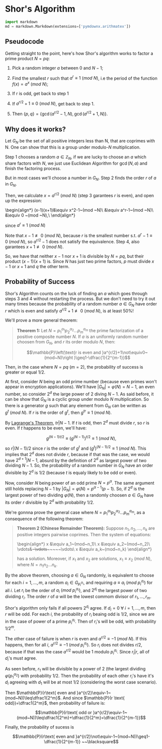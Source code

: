 # Shor's Algorithm

<!-- Description of the algorithm, mathematical statements and proofs. -->


```python
import markdown
md = markdown.Markdown(extensions=['pymdownx.arithmatex'])
```

## Pseudocode

Getting straight to the point, here's how Shor's algorithm works to factor a prime product $N=pq$:

1. Pick a random integer $a$ between $0$ and $N-1$;

2. Find the smallest $r$ such that $a^r\equiv 1 ~(mod ~N)$, i.e the period of the function $f(x)=a^x~(mod~N)$;

3. If r is odd, get back to step 1

4. If $a^{r/2}+1\equiv 0~(mod~N)$, get back to step 1.

5. Then $\{p,q\}=\{\gcd(a^{r/2}-1,N),\gcd(a^{r/2}+1,N)\}$.

## Why does it works?

Let $G_N$ be the set of all positive integers less than N, that are coprimes with N. One can show that this is a group under modulo-$N$ multiplication.

Step 1 chooses a random $a\in \mathbb{Z}_N$, if we are lucky to choose an $a$ which share factors with $N$, we just use Euclidean Algorithm for $\gcd(N,a)$ and finish the factoring process.

But in most cases we'll choose a number in $G_N$. Step 2 finds the order $r$ of $a$ in $G_N$.

Then, we calculate $x=a^{r/2}~(mod~N)$ (step 3 garantees $r$ is even), and open up the expression:

\begin{align*}
    (x-1)(x+1)&\equiv x^2-1~(mod ~N)\\
    &\equiv a^r-1~(mod ~N)\\
    &\equiv 0 ~(mod ~N),\\
\end{align*}

since $a^r\equiv1~(mod~N)$

Note that $x-1\not\equiv 0 ~(mod ~N)$, because $r$ is the smallest number s.t. $a^r-1\equiv0~(mod~N)$, so $a^{r/2}-1$ does not satisfy the equivalence. Step 4, also garantees $x+1\not\equiv0~(mod~N)$.

So, we have that neither $x-1$ nor $x+1$ is divisible by $N=pq$, but their product $(x-1)(x+1)$ is. Since $N$ has just two prime factors, $p$ must divide $x-1$ or $x+1$ and $q$ the other term.

## Probability of Success

Shor's Algorithm counts on the luck of finding an $a$ which goes through steps 3 and 4 without restarting the process. But we don't need to try it out many times because the probability of a random number $a\in G_N$ have order $r$ which is even and satisfy $a^{r/2}+1\not\equiv0~(mod~N)$, is at least $50\%$!

We'll prove a more general theorem:

> **Theorem 1:** Let $N=p_1^{\alpha_1}p_2^{\alpha_2}\ldots p_m^{\alpha_m}$ the prime factorization of a positive composite number $N$. If $a$ is an uniformly random number choosen from $G_N$, and $r$ its order modulo $N$, then:
> 
> $$\mathbb{P}\left(\text{r is even and }a^{r/2}+1\not\equiv0~(mod~N)\right )\geq1-\dfrac{1}{2^{m-1}}$$
> 

Then, in the case where $N=pq$ ($m=2$), the probability of success is greater or equal $1/2$.

At first, consider $N$ being an odd prime number (because even primes won't appear in encryption applications). We'll have $|G_N|=\varphi(N)=N-1$, an even number, so consider $2^d$ the large power of 2 diving $N-1$. As said before, it can be show that $G_N$ is a cyclic group under modulo $N$ multiplication. So there is a generator $g$ such that any element from $G_N$ can be written as $g^t~(mod~N)$. If $r$ is the order of $g^t$, then $g^{tr}\equiv1~(mod~N)$.

By [Lagrange's Theorem](https://en.wikipedia.org/wiki/Lagrange%27s_theorem_(group_theory)), $tr|N-1$. If $t$ is odd, then $2^d$ must divide $r$, so $r$ is even. If $t$ happens to be even, we'll have:

$$g^{(N-1)t/2}\equiv(g^{(N-1)})^{t/2}\equiv1~(mod~N),$$

so $r|(N-1)/2$ since $r$ is the order of $g^t$ and $(g^t)^{(N-1)/2}\equiv1~(mod~N)$. This implies that $2^d$ does not divide $r$, because if that was the case, we would have $2^{d+1}|N-1$, absurd by the definition of $2^d$ as largest power of two dividing $N-1$. So, the probability of a random number in $G_N$ have an order divisible by $2^d$ is 1/2 (because $t$ is equaly likely to be odd or even).

Now, consider $N$ being power of an odd prime $N=p^{\alpha}$. The same argument still holds replacing $N-1$ by $|G_N| = \varphi(N)=p^{\alpha-1}(p-1)$. So, if $2^d$ is the largest power of two dividing $\varphi(N)$, then a randomly choosen $a\in G_N$ have its order $r$ divisible by $2^d$ with probability $1/2$.

We're gonnna prove the general case where $N=p_1^{\alpha_1}p_2^{\alpha_2}\ldots p_m^{\alpha_m}$, as a consequence of the following theorem:

> **Theorem 2 (Chinese Remainder Theorem):** Suppose $n_1,n_2,\ldots,n_k$ are positive integers pairwise coprimes. Then the system of equations:
> 
> \begin{align*}
x &\equiv a_1~(mod~n_1)\\
x &\equiv a_2~(mod~n_2)\\
\vdots&~~~~~\vdots~~~~~~~~~\vdots\\
x &\equiv a_k~(mod~n_k)
\end{align*}
> 
> has a solution. Moreover, if $x_1$ and $x_2$ are solutions, $x_1\equiv x_2~(mod~N)$, where $N=n_1n_2\ldots n_k$. 

By the above theorem, choosing $a\in G_N$ randomly, is equivalent to choose for each $i=1,\ldots,m$, a random $a_i\in G_{p_i^{\alpha_i}}$, and requiring $a\equiv a_i~(mod~p_i^{\alpha_i})$ for all $i$. Let $r_i$ be the order of $a_i~(mod~p_i^{\alpha_i})$, and $2^{d_i}$ the largest power of two dividing $r_i$. The order $r$ of $a$ will be the lowest commom divisor of $r_1,\ldots,r_m$.

Shor's algorithm only fails if all powers $2^{d_i}$ agree. If $d_i=0~\forall~i=1,\ldots,m$, then $r$ will be odd. For each $i$, the probability of $r_i$ beaing odd is $1/2$, since we are in the case of power of a prime $p_i^{\alpha_i}$. Then of $r_i$'s will be odd, with probability $1/2^{m}$.

<!-- If $d_i=d$, with $d\geq1$ for all $i$, where gonna have for each $i$: -->

The other case of failure is when $r$ is even and $a^{r/2}\equiv-1~(mod~N)$. If this happens, then for all $i$, $a^{r/2}\equiv-1~(mod~p_i^{\alpha_i})$. So $r_i$ does not divides $r/2$, because if that was the case $a^{r/2}$ would be $1$ modulo $p_i^{\alpha_i}$. Since $r_i|r$, all of $d_i$'s must agree.

As seen before, $r_1$ will be divisible by a power of $2$ (the largest dividing $\varphi(p_1^{\alpha_2}$) with probability $1/2$. Then the probability of each other $r_i$'s have it's $d_i$ agreeing with $d_1$ will be at most $1/2$ (considering the worst case scenario).

Then $\mathbb{P}(r\text{ even and }a^{r/2}\equiv-1~(mod~N))\leq\dfrac1{2^m}$. And since $\mathbb{P}(r \text{ odd})=\dfrac1{2^m}$, then probability of failure is:

$$\mathbb{P}(r\text{ odd or }a^{r/2}\equiv-1~(mod~N))\leq\dfrac1{2^m}+\dfrac{1}{2^m}=\dfrac{1}{2^{m-1}}$$

Finally, the probability of sucess is 

$$\mathbb{P}(r\text{ even and }a^{r/2}\not\equiv-1~(mod~N))\geq1-\dfrac{1}{2^{m-1}} ~~\blacksquare$$
